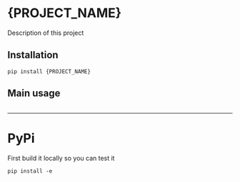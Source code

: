 # {PROJECT_NAME}
Description of this project

## Installation 
```commandline
pip install {PROJECT_NAME}
```

## Main usage

```python
```


<hr>

# PyPi
First build it locally so you can test it
```commandline
pip install -e
```
